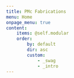 ```yaml
---
title: PMc Fabrications
menu: Home
onpage_menu: true
content:
    items: @self.modular
    order:
        by: default
        dir: asc
        custom:
            - _swag
            - _intro
---
```

